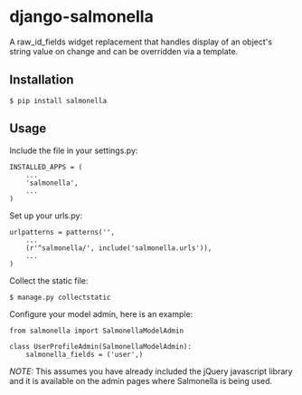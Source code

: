 django-salmonella
=================

A raw_id_fields widget replacement that handles display of an object's string value on change and can be overridden via a template.

Installation
------------

	$ pip install salmonella

Usage
-----

Include the file in your settings.py:

	INSTALLED_APPS = (
		...
		'salmonella',
		...
	)

Set up your urls.py:

	urlpatterns = patterns('',
		...
		(r'^salmonella/', include('salmonella.urls')),
		...
	)

Collect the static file:

	$ manage.py collectstatic

Configure your model admin, here is an example:

	from salmonella import SalmonellaModelAdmin

	class UserProfileAdmin(SalmonellaModelAdmin):
	    salmonella_fields = ('user',)

*NOTE:* This assumes you have already included the jQuery javascript library and it is available on the admin pages where Salmonella is being used.
